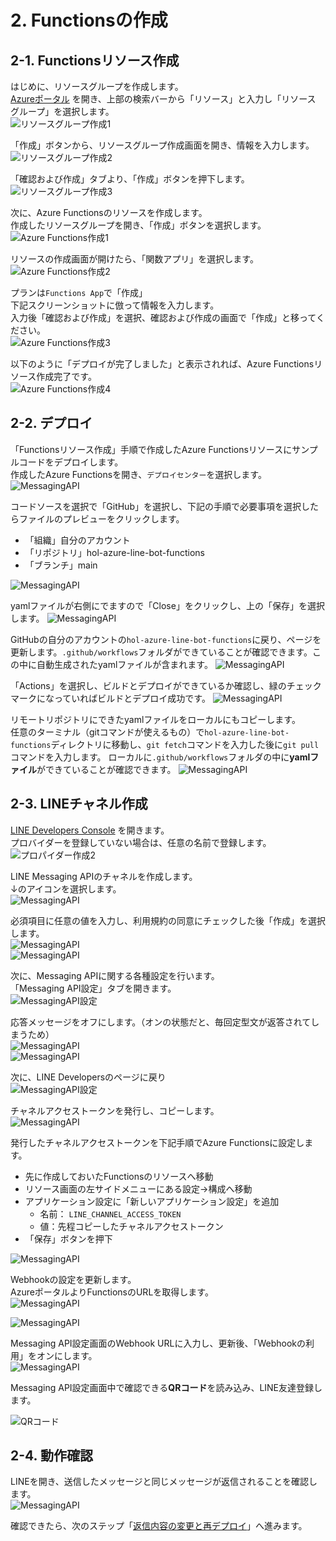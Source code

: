 # 2. Functionsの作成
## 2-1. Functionsリソース作成
はじめに、リソースグループを作成します。  
[Azureポータル](https://portal.azure.com) を開き、上部の検索バーから「リソース」と入力し「リソース グループ」を選択します。  
![リソースグループ作成1](images/create_resourcegroup_1.png)  
  
「作成」ボタンから、リソースグループ作成画面を開き、情報を入力します。  
![リソースグループ作成2](images/create_resourcegroup_4.png)  
  
「確認および作成」タブより、「作成」ボタンを押下します。  
![リソースグループ作成3](images/create_resourcegroup_3.png)  
  
次に、Azure Functionsのリソースを作成します。  
作成したリソースグループを開き、「作成」ボタンを選択します。  
![Azure Functions作成1](images/create_functions_1.png)  
  
リソースの作成画面が開けたら、「関数アプリ」を選択します。  
![Azure Functions作成2](images/create_functions_2.png)  

プランは`Functions App`で「作成」  
下記スクリーンショットに倣って情報を入力します。  
入力後「確認および作成」を選択、確認および作成の画面で「作成」と移ってください。  
![Azure Functions作成3](images/create_functions_5.png)  
  
以下のように「デプロイが完了しました」と表示されれば、Azure Functionsリソース作成完了です。  
![Azure Functions作成4](images/create_functions_4.png)  

## 2-2. デプロイ
「Functionsリソース作成」手順で作成したAzure Functionsリソースにサンプルコードをデプロイします。  
作成したAzure Functionsを開き、`デプロイセンター`を選択します。  
![MessagingAPI](images/deploy_functions_1.png)  
  
コードソースを選択で「GitHub」を選択し、下記の手順で必要事項を選択したらファイルのプレビューをクリックします。
 - 「組織」自分のアカウント
 - 「リポジトリ」hol-azure-line-bot-functions
 - 「ブランチ」main

![MessagingAPI](images/deploy_functions_2.png)  
  
yamlファイルが右側にでますので「Close」をクリックし、上の「保存」を選択します。
![MessagingAPI](images/deploy_functions_3.png)  

GitHubの自分のアカウントの`hol-azure-line-bot-functions`に戻り、ページを更新します。`.github/workflows`フォルダができていることが確認できます。この中に自動生成されたyamlファイルが含まれます。
![MessagingAPI](images/deploy_functions_4.png)

「Actions」を選択し、ビルドとデプロイができているか確認し、緑のチェックマークになっていればビルドとデプロイ成功です。
![MessagingAPI](images/deploy_functions_5.png)

リモートリポジトリにできたyamlファイルをローカルにもコピーします。  
任意のターミナル（gitコマンドが使えるもの）で`hol-azure-line-bot-functions`ディレクトリに移動し、`git fetch`コマンドを入力した後に`git pull`コマンドを入力します。
ローカルに`.github/workflows`フォルダの中に**yamlファイル**ができていることが確認できます。
![MessagingAPI](images/deploy_functions_6.png)


## 2-3. LINEチャネル作成
[LINE Developers Console](https://developers.line.biz/console/) を開きます。  
プロバイダーを登録していない場合は、任意の名前で登録します。  
![プロパイダー作成2](images/create_provider2.png)  
  
LINE Messaging APIのチャネルを作成します。  
↓のアイコンを選択します。  
![MessagingAPI](images/messaging_api_1.png)  
  
必須項目に任意の値を入力し、利用規約の同意にチェックした後「作成」を選択します。  
![MessagingAPI](images/messaging_api_10.png)  
![MessagingAPI](images/messaging_api_11.png)  
  
次に、Messaging APIに関する各種設定を行います。  
「Messaging API設定」タブを開きます。  
![MessagingAPI設定](images/messaging_api_settings.png)  
  
応答メッセージをオフにします。（オンの状態だと、毎回定型文が返答されてしまうため）  
![MessagingAPI](images/messaging_api_3.png)  
![MessagingAPI](images/messaging_api_12.png)  

次に、LINE Developersのページに戻り   
![MessagingAPI設定](images/messaging_api_13.png)    

チャネルアクセストークンを発行し、コピーします。  
![MessagingAPI](images/messaging_api_5.png)  
  
発行したチャネルアクセストークンを下記手順でAzure Functionsに設定します。
- 先に作成しておいたFunctionsのリソースへ移動
- リソース画面の左サイドメニューにある設定→構成へ移動
- アプリケーション設定に「新しいアプリケーション設定」を追加
  - 名前： `LINE_CHANNEL_ACCESS_TOKEN`
  - 値：先程コピーしたチャネルアクセストークン
- 「保存」ボタンを押下
  
![MessagingAPI](images/messaging_api_6.png)  
  
Webhookの設定を更新します。  
AzureポータルよりFunctionsのURLを取得します。  
![MessagingAPI](images/messaging_api_7.png)  
  
![MessagingAPI](images/messaging_api_8.png)  
  
Messaging API設定画面のWebhook URLに入力し、更新後、「Webhookの利用」をオンにします。  
![MessagingAPI](images/messaging_api_9.png)  
  
Messaging API設定画面中で確認できる**QRコード**を読み込み、LINE友達登録します。

![QRコード](images/line-bot-qr.png)

## 2-4. 動作確認
LINEを開き、送信したメッセージと同じメッセージが返信されることを確認します。  
![MessagingAPI](images/line_1.png)    
  
確認できたら、次のステップ「[返信内容の変更と再デプロイ](/docs/3-reply-redeploy.md)」へ進みます。